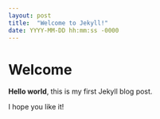 ```yaml
---
layout: post
title:  "Welcome to Jekyll!"
date: YYYY-MM-DD hh:mm:ss -0000
---
```


# Welcome

**Hello world**, this is my first Jekyll blog post.

I hope you like it!